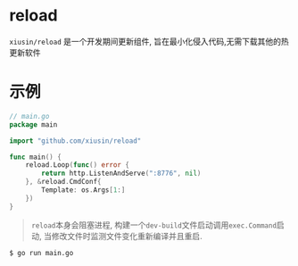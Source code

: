 # reload

`xiusin/reload` 是一个开发期间更新组件, 旨在最小化侵入代码,无需下载其他的热更新软件

# 示例

```go
// main.go
package main

import "github.com/xiusin/reload"

func main() {
	reload.Loop(func() error {
		return http.ListenAndServe(":8776", nil)
	}, &reload.CmdConf{
		Template: os.Args[1:]
	})
}
```

> `reload`本身会阻塞进程, 构建一个`dev-build`文件启动调用`exec.Command`启动, 当修改文件时监测文件变化重新编译并且重启.

```shell
$ go run main.go
```
